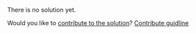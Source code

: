
There is no solution yet.

Would you like to [contribute to the solution](https://github.com/BFEdev/BFE.dev-solutions/blob/main/question/what-is-the-angle-between-the-hours-and-the-minutes-hands-at-3-15_en.md)? [Contribute guidline](https://github.com/BFEdev/BFE.dev-solutions#how-to-contribute)
